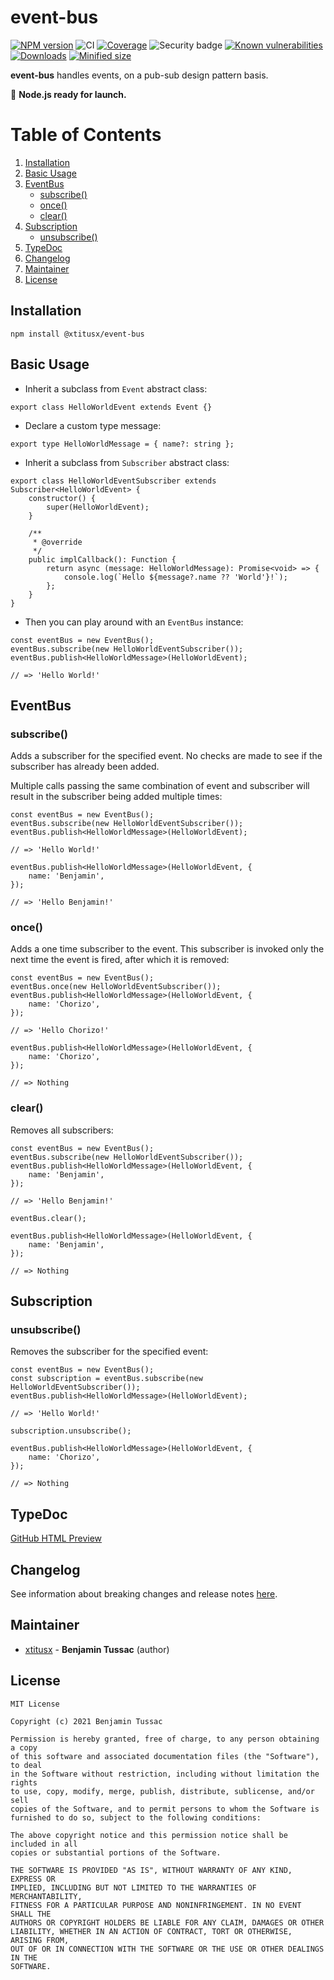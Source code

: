 [npm-url]: https://www.npmjs.com/package/@xtitusx/event-bus
[npm-image]: https://img.shields.io/npm/v/@xtitusx/event-bus
[ci-image]: https://img.shields.io/travis/com/xtitusx/event-bus
[codecov-url]: https://codecov.io/gh/xtitusx/event-bus
[codecov-image]: https://codecov.io/gh/xtitusx/event-bus/branch/master/graph/badge.svg?token=6WEWL2D8DB
[snyk-security-image]: https://snyk-widget.herokuapp.com/badge/npm/%40xtitusx%2Fevent-bus/badge.svg
[snyk-url]: https://snyk.io/test/github/xtitusx/event-bus/badge.svg
[snyk-image]: https://snyk.io/test/github/xtitusx/event-bus
[downloads-image]: https://img.shields.io/npm/dm/@xtitusx/event-bus
[min-size-image]: https://img.shields.io/bundlephobia/min/@xtitusx/event-bus

# event-bus

[![NPM version][npm-image]][npm-url]
![CI][ci-image]
[![Coverage][codecov-image]][codecov-url]
![Security badge][snyk-security-image]
[![Known vulnerabilities][snyk-url]][snyk-image]
[![Downloads][downloads-image]][npm-url]
[![Minified size][min-size-image]][npm-url]

**event-bus** handles events, on a pub-sub design pattern basis.

:rocket: **Node.js ready for launch.**

# Table of Contents

1. [Installation](#installation)
2. [Basic Usage](#basic-usage)
3. [EventBus](#eventbus)
    - [subscribe()](#subscribe)
    - [once()](#once)
    - [clear()](#clear)
4. [Subscription](#subscription)
    - [unsubscribe()](#unsubscribe)
5. [TypeDoc](#typedoc)
6. [Changelog](#changelog)
7. [Maintainer](#maintainer)
8. [License](#license)

## Installation

```
npm install @xtitusx/event-bus
```

## Basic Usage

- Inherit a subclass from `Event` abstract class:

```
export class HelloWorldEvent extends Event {}
```

- Declare a custom type message:

```
export type HelloWorldMessage = { name?: string };
```

- Inherit a subclass from `Subscriber` abstract class:

```
export class HelloWorldEventSubscriber extends Subscriber<HelloWorldEvent> {
    constructor() {
        super(HelloWorldEvent);
    }

    /**
     * @override
     */
    public implCallback(): Function {
        return async (message: HelloWorldMessage): Promise<void> => {
            console.log(`Hello ${message?.name ?? 'World'}!`);
        };
    }
}
```

- Then you can play around with an `EventBus` instance:

```
const eventBus = new EventBus();
eventBus.subscribe(new HelloWorldEventSubscriber());
eventBus.publish<HelloWorldMessage>(HelloWorldEvent);

// => 'Hello World!'
```

## EventBus

### subscribe()

Adds a subscriber for the specified event. No checks are made to see if the subscriber has already been added.

Multiple calls passing the same combination of event and subscriber will result in the subscriber being added multiple times:

```
const eventBus = new EventBus();
eventBus.subscribe(new HelloWorldEventSubscriber());
eventBus.publish<HelloWorldMessage>(HelloWorldEvent);

// => 'Hello World!'

eventBus.publish<HelloWorldMessage>(HelloWorldEvent, {
    name: 'Benjamin',
});

// => 'Hello Benjamin!'  
```

### once()

Adds a one time subscriber to the event. This subscriber is invoked only the next time the event is fired, after which it is removed:

```
const eventBus = new EventBus();
eventBus.once(new HelloWorldEventSubscriber());
eventBus.publish<HelloWorldMessage>(HelloWorldEvent, {
    name: 'Chorizo',
});

// => 'Hello Chorizo!'    

eventBus.publish<HelloWorldMessage>(HelloWorldEvent, {
    name: 'Chorizo',
});

// => Nothing
```

### clear()

Removes all subscribers:

```
const eventBus = new EventBus();
eventBus.subscribe(new HelloWorldEventSubscriber());
eventBus.publish<HelloWorldMessage>(HelloWorldEvent, {
    name: 'Benjamin',
});

// => 'Hello Benjamin!' 

eventBus.clear();

eventBus.publish<HelloWorldMessage>(HelloWorldEvent, {
    name: 'Benjamin',
});

// => Nothing
```

## Subscription

### unsubscribe()

Removes the subscriber for the specified event:

```
const eventBus = new EventBus();
const subscription = eventBus.subscribe(new HelloWorldEventSubscriber());
eventBus.publish<HelloWorldMessage>(HelloWorldEvent);

// => 'Hello World!' 

subscription.unsubscribe();

eventBus.publish<HelloWorldMessage>(HelloWorldEvent, {
    name: 'Chorizo',
});

// => Nothing
```

## TypeDoc

[GitHub HTML Preview](https://htmlpreview.github.io/?https://raw.githubusercontent.com/xtitusx/event-bus/master/docs/index.html)

## Changelog

See information about breaking changes and release notes [here](CHANGELOG.md).

## Maintainer

-   [xtitusx](https://github.com/xtitusx) - **Benjamin Tussac** (author)

## License

```
MIT License

Copyright (c) 2021 Benjamin Tussac

Permission is hereby granted, free of charge, to any person obtaining a copy
of this software and associated documentation files (the "Software"), to deal
in the Software without restriction, including without limitation the rights
to use, copy, modify, merge, publish, distribute, sublicense, and/or sell
copies of the Software, and to permit persons to whom the Software is
furnished to do so, subject to the following conditions:

The above copyright notice and this permission notice shall be included in all
copies or substantial portions of the Software.

THE SOFTWARE IS PROVIDED "AS IS", WITHOUT WARRANTY OF ANY KIND, EXPRESS OR
IMPLIED, INCLUDING BUT NOT LIMITED TO THE WARRANTIES OF MERCHANTABILITY,
FITNESS FOR A PARTICULAR PURPOSE AND NONINFRINGEMENT. IN NO EVENT SHALL THE
AUTHORS OR COPYRIGHT HOLDERS BE LIABLE FOR ANY CLAIM, DAMAGES OR OTHER
LIABILITY, WHETHER IN AN ACTION OF CONTRACT, TORT OR OTHERWISE, ARISING FROM,
OUT OF OR IN CONNECTION WITH THE SOFTWARE OR THE USE OR OTHER DEALINGS IN THE
SOFTWARE.
```

